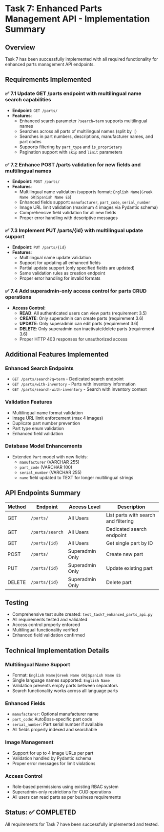 # Task 7: Enhanced Parts Management API - Implementation Summary

## Overview
Task 7 has been successfully implemented with all required functionality for enhanced parts management API endpoints.

## Requirements Implemented

### ✅ 7.1 Update GET /parts endpoint with multilingual name search capabilities
- **Endpoint**: `GET /parts/`
- **Features**:
  - Enhanced search parameter `?search=term` supports multilingual names
  - Searches across all parts of multilingual names (split by `|`)
  - Searches in part numbers, descriptions, manufacturer names, and part codes
  - Supports filtering by `part_type` and `is_proprietary`
  - Pagination support with `skip` and `limit` parameters

### ✅ 7.2 Enhance POST /parts validation for new fields and multilingual names
- **Endpoint**: `POST /parts/`
- **Features**:
  - Multilingual name validation (supports format: `English Name|Greek Name GR|Spanish Name ES`)
  - Enhanced fields support: `manufacturer`, `part_code`, `serial_number`
  - Image URL limit validation (maximum 4 images via Pydantic schema)
  - Comprehensive field validation for all new fields
  - Proper error handling with descriptive messages

### ✅ 7.3 Implement PUT /parts/{id} with multilingual update support
- **Endpoint**: `PUT /parts/{id}`
- **Features**:
  - Multilingual name update validation
  - Support for updating all enhanced fields
  - Partial update support (only specified fields are updated)
  - Same validation rules as creation endpoint
  - Proper error handling for invalid formats

### ✅ 7.4 Add superadmin-only access control for parts CRUD operations
- **Access Control**:
  - **READ**: All authenticated users can view parts (requirement 3.5)
  - **CREATE**: Only superadmin can create parts (requirement 3.6)
  - **UPDATE**: Only superadmin can edit parts (requirement 3.6)
  - **DELETE**: Only superadmin can inactivate/delete parts (requirement 3.6)
  - Proper HTTP 403 responses for unauthorized access

## Additional Features Implemented

### Enhanced Search Endpoints
- `GET /parts/search?q=term` - Dedicated search endpoint
- `GET /parts/with-inventory` - Parts with inventory information
- `GET /parts/search-with-inventory` - Search with inventory context

### Validation Features
- Multilingual name format validation
- Image URL limit enforcement (max 4 images)
- Duplicate part number prevention
- Part type enum validation
- Enhanced field validation

### Database Model Enhancements
- Extended `Part` model with new fields:
  - `manufacturer` (VARCHAR 255)
  - `part_code` (VARCHAR 100)
  - `serial_number` (VARCHAR 255)
  - `name` field updated to TEXT for longer multilingual strings

## API Endpoints Summary

| Method | Endpoint | Access Level | Description |
|--------|----------|--------------|-------------|
| GET | `/parts/` | All Users | List parts with search and filtering |
| GET | `/parts/search` | All Users | Dedicated search endpoint |
| GET | `/parts/{id}` | All Users | Get single part by ID |
| POST | `/parts/` | Superadmin Only | Create new part |
| PUT | `/parts/{id}` | Superadmin Only | Update existing part |
| DELETE | `/parts/{id}` | Superadmin Only | Delete part |

## Testing
- Comprehensive test suite created: `test_task7_enhanced_parts_api.py`
- All requirements tested and validated
- Access control properly enforced
- Multilingual functionality verified
- Enhanced field validation confirmed

## Technical Implementation Details

### Multilingual Name Support
- Format: `English Name|Greek Name GR|Spanish Name ES`
- Single language names supported: `English Name`
- Validation prevents empty parts between separators
- Search functionality works across all language parts

### Enhanced Fields
- `manufacturer`: Optional manufacturer name
- `part_code`: AutoBoss-specific part code
- `serial_number`: Part serial number if available
- All fields properly indexed and searchable

### Image Management
- Support for up to 4 image URLs per part
- Validation handled by Pydantic schema
- Proper error messages for limit violations

### Access Control
- Role-based permissions using existing RBAC system
- Superadmin-only restrictions for CUD operations
- All users can read parts as per business requirements

## Status: ✅ COMPLETED
All requirements for Task 7 have been successfully implemented and tested.